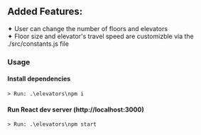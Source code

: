 ## Added Features:

✦ User can change the number of floors and elevators<br/>
✦ Floor size and elevator's travel speed are customizble via the ./src/constants.js file

### Usage
#### Install dependencies
```
> Run: .\elevators\npm i
```
#### Run React dev server (http://localhost:3000)
```
> Run: .\elevators\npm start
```
